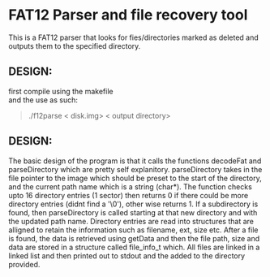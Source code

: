 # FAT12 Parser and file recovery tool

This is a FAT12 parser that looks for fies/directories marked as deleted and outputs them to the specified directory.  

DESIGN:
--------
first compile using the makefile  
and the use as such:  
> ./f12parse < disk.img> < output directory>


DESIGN:
--------

The basic design of the program is that it calls the functions decodeFat and parseDirectory
which are pretty self explanitory. parseDirectory takes in the file pointer to the image
which should be preset to the start of the directory, and the current path name which is a
string (char*). The function checks upto 16 directory entries (1 sector) then returns 0
if there could be more directory entries (didnt find a '\0'), other wise returns 1. If
a subdirectory is found, then parseDirectory is called starting at that new directory and
with the updated path name. Directory entries are read into structures that are alligned to
retain the information such as filename, ext, size etc. After a file is found, the data is
retrieved using getData and then the file path, size and data are stored in a structure
called file_info_t which. All files are linked in a linked list and then printed out 
to stdout and the added to the directory provided.
